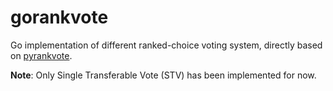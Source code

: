 # gorankvote

Go implementation of different ranked-choice voting system, directly based on [pyrankvote](https://github.com/jontingvold/pyrankvote).

**Note**: Only Single Transferable Vote (STV) has been implemented for now.
